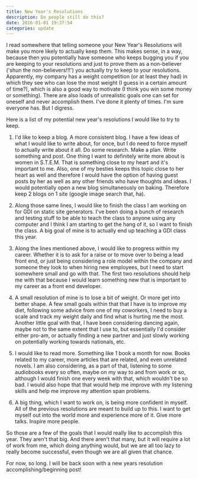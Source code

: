 ```yaml
---
title: New Year's Resolutions
description: Do people still do this?
date: 2016-01-01 19:37:54
categories: update
---
```


I read somewhere that telling someone your New Year's Resolutions will make you more likely to actually keep them. This makes sense, in a way, because then you potentially have someone who keeps bugging you if you are keeping to your resolutions and just to prove them as a non-believer ('shun the non-believers!!!') you actually try to keep to your resolutions. Apparently, my company has a weight competition (or at least they had) in which they see who can lose the most weight (I guess in a certain amount of time?), which is also a good way to motivate (I think you win some money or something). There are also loads of unrealistic goals one can set for oneself and never accomplish them. I've done it plenty of times. I'm sure everyone has. But I digress.

Here is a list of my potential new year's resolutions I would like to try to keep.

1. I'd like to keep a blog. A more consistent blog. I have a few ideas of what I would like to write about, for once, but I do need to force myself to actually write about it all. Do some research. Make a plan. Write something and post. One thing I want to definitely write more about is women in S.T.E.M. That is something close to my heart and it's important to me. Also, one of my besties keeps this topic close to her heart as well and therefore I would have the option of having guest posts by her as well as any other friends who have thoughts and ideas. I would potentially open a new blog simultaneously on baking. Therefore keep 2 blogs on 1 site (google image search that, ha).

2. Along those same lines, I would like to finish the class I am working on for GDI on static site generators. I've been doing a bunch of research and testing stuff to be able to teach the class to anyone using any computer and I think I am starting to get the hang of it, so I want to finish the class. A big goal of mine is to actually end up teaching a GDI class this year.

3. Along the lines mentioned above, I would like to progress within my career. Whether it is to ask for a raise or to move over to being a lead front end, or just being considering a role model within the company and someone they look to when hiring new employees, but I need to start somewhere small and go with that. The first two resolutions should help me with that because I would learn something new that is important to my career as a front end developer.

4. A small resolution of mine is to lose a bit of weight. Or more get into better shape. A few small goals within that that I have is to improve my diet, following some advice from one of my coworkers, I need to buy a scale and track my weight daily and find what is hurting me the most. Another little goal with that, I have been considering dancing again, maybe not to the same extent that I use to, but essentially I'd consider either pro-am, or actually finding a new partner and just slowly working on potentially working towards nationals, etc.

5. I would like to read more. Something like 1 book a month for now. Books related to my career, more articles that are related, and even unrelated novels. I am also considering, as a part of that, listening to some audiobooks every so often, maybe on my way to and from work or so, although I would finish one every week with that, which wouldn't be so bad. I would also hope that that would help me improve with my listening skills and help me improve my attention span problems.

6. A big thing, which I want to work on, is being more confident in myself. All of the previous resolutions are meant to build up to this. I want to get myself out into the world more and experience more of it. Give more talks. Inspire more people.

So those are a few of the goals that I would really like to accomplish this year. They aren't that big. And there aren't that many, but it will require a lot of work from me, which doing anything would, but we are all too lazy to really become successful, even though we are all given that chance.

For now, so long. I will be back soon with a new years resolution accomplishing/beginning post!
